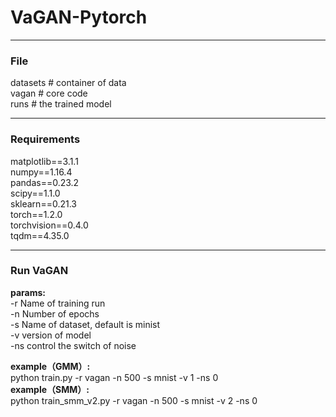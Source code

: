 # VaGAN-Pytorch
---

### File
datasets  # container of data  
vagan # core code  
runs # the trained model   

---
### Requirements
matplotlib==3.1.1  
numpy==1.16.4  
pandas==0.23.2  
scipy==1.1.0  
sklearn==0.21.3  
torch==1.2.0  
torchvision==0.4.0   
tqdm==4.35.0  

---
### Run VaGAN
__params:__  
-r Name of training run  
-n Number of epochs  
-s Name of dataset, default is minist  
-v version of model  
-ns control the switch of noise  

__example（GMM）:__  
python train.py -r vagan -n 500 -s mnist -v 1 -ns 0  
__example（SMM）:__  
python train_smm_v2.py -r vagan -n 500 -s mnist -v 2 -ns 0  

